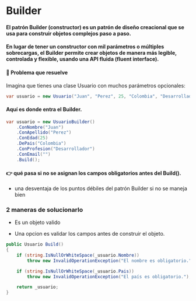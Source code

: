 # Builder

#### El patrón Builder (constructor) es un patrón de diseño creacional que se usa para construir objetos complejos paso a paso.

#### En lugar de tener un constructor con mil parámetros o múltiples sobrecargas, el Builder permite crear objetos de manera más legible, controlada y flexible, usando una API fluida (fluent interface).

#### 🎯 Problema que resuelve

Imagina que tienes una clase Usuario con muchos parámetros opcionales:

``` c#
var usuario = new Usuario("Juan", "Perez", 25, "Colombia", "Desarrollador", "jhonnatan@correo.com");

```

#### Aquí es donde entra el Builder.

```` c#
var usuario = new UsuarioBuilder()
    .ConNombre("Juan")
    .ConApellido("Perez")
    .ConEdad(25)
    .DePais("Colombia")
    .ConProfesion("Desarrollador")
    .ConEmail("")
    .Build();
````

#### 👉 qué pasa si no se asignan los campos obligatorios antes del Build().

- una desventaja de los puntos débiles del patrón Builder si no se maneja bien

### 2 maneras de solucionarlo

- Es un objeto valido

- Una opcion es validar los campos antes de construir el objeto.

``` c#
public Usuario Build()
{
    if (string.IsNullOrWhiteSpace(_usuario.Nombre))
        throw new InvalidOperationException("El nombre es obligatorio.");

    if (string.IsNullOrWhiteSpace(_usuario.Pais))
        throw new InvalidOperationException("El país es obligatorio.");

    return _usuario;
}
```

